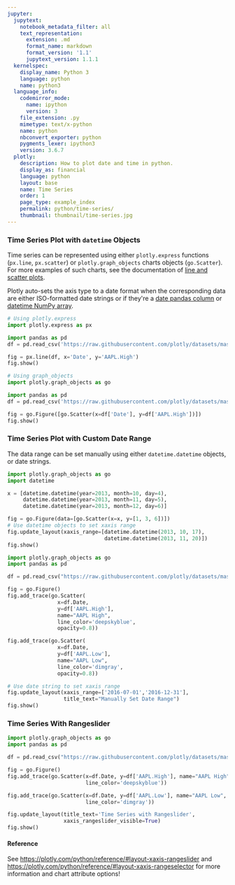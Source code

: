 ```yaml
---
jupyter:
  jupytext:
    notebook_metadata_filter: all
    text_representation:
      extension: .md
      format_name: markdown
      format_version: '1.1'
      jupytext_version: 1.1.1
  kernelspec:
    display_name: Python 3
    language: python
    name: python3
  language_info:
    codemirror_mode:
      name: ipython
      version: 3
    file_extension: .py
    mimetype: text/x-python
    name: python
    nbconvert_exporter: python
    pygments_lexer: ipython3
    version: 3.6.7
  plotly:
    description: How to plot date and time in python.
    display_as: financial
    language: python
    layout: base
    name: Time Series
    order: 1
    page_type: example_index
    permalink: python/time-series/
    thumbnail: thumbnail/time-series.jpg
---
```


### Time Series Plot with `datetime` Objects ###

Time series can be represented using either `plotly.express` functions (`px.line`, `px.scatter`) or `plotly.graph_objects` charts objects (`go.Scatter`). For more examples of such charts, see the documentation of [line and scatter plots](https://plotly.com/python/line-and-scatter/).

Plotly auto-sets the axis type to a date format when the corresponding data are either ISO-formatted date strings or if they're a [date pandas column](https://pandas.pydata.org/pandas-docs/stable/user_guide/timeseries.html) or [datetime NumPy array](https://docs.scipy.org/doc/numpy/reference/arrays.datetime.html).

```python
# Using plotly.express
import plotly.express as px

import pandas as pd
df = pd.read_csv('https://raw.githubusercontent.com/plotly/datasets/master/finance-charts-apple.csv')

fig = px.line(df, x='Date', y='AAPL.High')
fig.show()
```

```python
# Using graph_objects
import plotly.graph_objects as go

import pandas as pd
df = pd.read_csv('https://raw.githubusercontent.com/plotly/datasets/master/finance-charts-apple.csv')

fig = go.Figure([go.Scatter(x=df['Date'], y=df['AAPL.High'])])
fig.show()
```

### Time Series Plot with Custom Date Range

The data range can be set manually using either `datetime.datetime` objects, or date strings.

```python
import plotly.graph_objects as go
import datetime

x = [datetime.datetime(year=2013, month=10, day=4),
     datetime.datetime(year=2013, month=11, day=5),
     datetime.datetime(year=2013, month=12, day=6)]

fig = go.Figure(data=[go.Scatter(x=x, y=[1, 3, 6])])
# Use datetime objects to set xaxis range
fig.update_layout(xaxis_range=[datetime.datetime(2013, 10, 17),
                               datetime.datetime(2013, 11, 20)])
fig.show()
```

```python
import plotly.graph_objects as go
import pandas as pd

df = pd.read_csv("https://raw.githubusercontent.com/plotly/datasets/master/finance-charts-apple.csv")

fig = go.Figure()
fig.add_trace(go.Scatter(
                x=df.Date,
                y=df['AAPL.High'],
                name="AAPL High",
                line_color='deepskyblue',
                opacity=0.8))

fig.add_trace(go.Scatter(
                x=df.Date,
                y=df['AAPL.Low'],
                name="AAPL Low",
                line_color='dimgray',
                opacity=0.8))

# Use date string to set xaxis range
fig.update_layout(xaxis_range=['2016-07-01','2016-12-31'],
                  title_text="Manually Set Date Range")
fig.show()
```

### Time Series With Rangeslider

```python
import plotly.graph_objects as go
import pandas as pd

df = pd.read_csv("https://raw.githubusercontent.com/plotly/datasets/master/finance-charts-apple.csv")

fig = go.Figure()
fig.add_trace(go.Scatter(x=df.Date, y=df['AAPL.High'], name="AAPL High",
                         line_color='deepskyblue'))

fig.add_trace(go.Scatter(x=df.Date, y=df['AAPL.Low'], name="AAPL Low",
                         line_color='dimgray'))

fig.update_layout(title_text='Time Series with Rangeslider',
                  xaxis_rangeslider_visible=True)
fig.show()
```

#### Reference
See https://plotly.com/python/reference/#layout-xaxis-rangeslider and<br> https://plotly.com/python/reference/#layout-xaxis-rangeselector for more information and chart attribute options!
